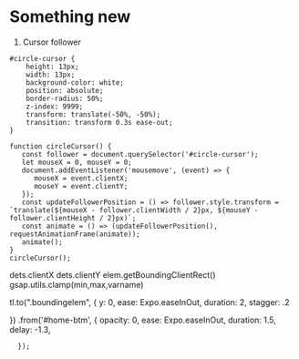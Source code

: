 # Something new

1. Cursor follower

```
#circle-cursor {
	height: 13px;
	width: 13px;
	background-color: white;
	position: absolute;
	border-radius: 50%;
	z-index: 9999;
	transform: translate(-50%, -50%);
	transition: transform 0.3s ease-out;
}
```

````
function circleCursor() {
   const follower = document.querySelector('#circle-cursor');
   let mouseX = 0, mouseY = 0;
   document.addEventListener('mousemove', (event) => {
      mouseX = event.clientX;
      mouseY = event.clientY;
   });
   const updateFollowerPosition = () => follower.style.transform = `translate(${mouseX - follower.clientWidth / 2}px, ${mouseY - follower.clientHeight / 2}px)`;
   const animate = () => (updateFollowerPosition(), requestAnimationFrame(animate));
   animate();
}
circleCursor();
````

dets.clientX
dets.clientY
elem.getBoundingClientRect()
gsap.utils.clamp(min,max,varname)

tl.to(".boundingelem", {
      y: 0,
      ease: Expo.easeInOut,
      duration: 2,
      stagger: .2

   })
      .from('#home-btm', {
         opacity: 0,
         ease: Expo.easeInOut,
         duration: 1.5,
         delay: -1.3,

      });
